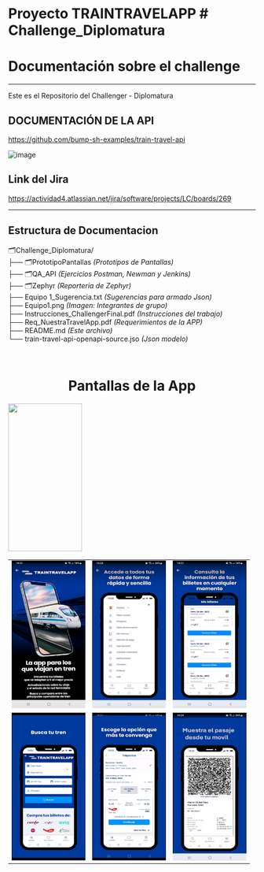 <h1>Proyecto TRAINTRAVELAPP  # Challenge_Diplomatura</h1>
<h1>Documentación sobre el challenge</h1>


<hr>


Este es el Repositorio del Challenger - Diplomatura


<h2>DOCUMENTACIÓN DE LA API</h2>

https://github.com/bump-sh-examples/train-travel-api

![image](https://github.com/user-attachments/assets/61e3a4aa-45f6-4cbd-a58f-465877454b91)


<h2>Link del Jira</h2>

https://actividad4.atlassian.net/jira/software/projects/LC/boards/269
<hr>
<h2>Estructura de Documentacion</h2>

🗂️Challenge_Diplomatura/<br>
├── 🗂️PrototipoPantallas                            <i>  (Prototipos de Pantallas)</i><br>
├── 🗂️QA_API                                        <i>  (Ejercicios Postman, Newman y Jenkins)</i><br>
├── 🗂️Zephyr                                        <i>  (Reporteria de Zephyr)</i><br>
├── Equipo 1_Sugerencia.txt                          <i>  (Sugerencias para armado Json)</i><br>
├── Equipo1.png                                      <i>  (Imagen: Integrantes de grupo)</i><br>
├── Instrucciones_ChallengerFinal.pdf                <i>  (Instrucciones del trabajo)</i><br>
├── Req_NuestraTravelApp.pdf                         <i>  (Requerimientos de la APP)</i><br>
├── README.md                                        <i>  (Este archivo)</i><br>
└── train-travel-api-openapi-source.jso              <i>  (Json modelo)</i><br>

<br>

 <h1 style="text-align: center;">Pantallas de la App</h1>
 

<table>
  <tr>

   <img src="..." width="150" height="300"/>
    <td><img src="PrototipoPantallas/1 - Inicio.jpg" width="150" height="300"/></td>
    <td><img src="PrototipoPantallas/2 - Datos Personales.jpg" width="150" height="300"/></td>
    <td><img src="PrototipoPantallas/3 - Consulta de viajes.jpg" width="150" height="300"/></td>
  </tr>
  <tr>
    <td><img src="PrototipoPantallas/4 -  Seleccion de Origen y Destino.jpg" width="150" height="300"/></td>
    <td><img src="PrototipoPantallas/5 - Opciones de viajes.jpg" width="150" height="300"/></td>
    <td><img src="PrototipoPantallas/6 - Pasaje - Generacion Qr.jpg" width="150" height="300"/></td>
  </tr>
</table>
